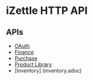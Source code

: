 # iZettle HTTP API

## APIs

 - [OAuth](authorization.adoc)
 - [Finance](finance.adoc)
 - [Purchase](purchase.adoc)
 - [Product Library](product-library.adoc)
 - [Inventory] (inventory.adoc)
